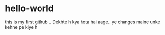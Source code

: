 # hello-world
this is my first github ..
Dekhte h kya hota hai aage..
ye changes maine unke kehne pe kiye h
